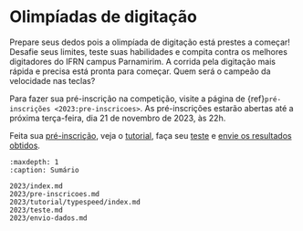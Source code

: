 # Olimpíadas de digitação

Prepare seus dedos pois a olimpíada de digitação está prestes a começar! Desafie seus limites, teste suas habilidades e compita contra os melhores digitadores do IFRN campus Parnamirim. A corrida pela digitação mais rápida e precisa está pronta para começar. Quem será o campeão da velocidade nas teclas?

Para fazer sua pré-inscrição na competição, visite a página de {ref}`pré-inscrições <2023:pre-inscricoes>`. As pré-inscrições estarão abertas até a próxima terça-feira, dia 21 de novembro de 2023, às 22h.

Feita sua [pré-inscrição](2023/pre-inscricoes.md), veja o [tutorial](2023/tutorial/typespeed/index.md), faça seu [teste](2023/teste.md) e [envie os resultados obtidos](2023/envio-dados.md).

```{toctree}
:maxdepth: 1
:caption: Sumário

2023/index.md
2023/pre-inscricoes.md
2023/tutorial/typespeed/index.md
2023/teste.md
2023/envio-dados.md
```